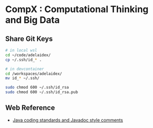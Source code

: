 # CompX : Computational Thinking and Big Data

## Share Git Keys

```bash
# in local wsl
cd ~/code/adelaidex/
cp ~/.ssh/id_* .

# in devcontainer
cd /workspaces/adelaidex/
mv id_* ~/.ssh/

sudo chmod 600 ~/.ssh/id_rsa
sudo chmod 600 ~/.ssh/id_rsa.pub
```

## Web Reference
- [Java coding standards and Javadoc style comments](http://www2.hawaii.edu/~tp_200/ics111/material/codingStandards.html)
